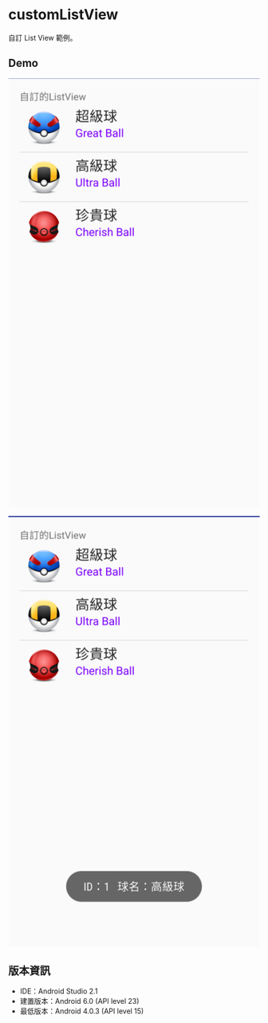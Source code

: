 # customListView
自訂 List View 範例。

## Demo

![](https://github.com/s890506/customListView/blob/master/DocumentImages/l_demo1.png?raw=true)

![](https://github.com/s890506/customListView/blob/master/DocumentImages/l_demo2.png?raw=true)

## 版本資訊

* IDE：Android Studio 2.1
* 建置版本：Android 6.0 (API level 23)
* 最低版本：Android 4.0.3 (API level 15)
